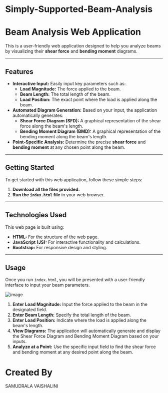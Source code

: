 # Simply-Supported-Beam-Analysis


# Beam Analysis Web Application

This is a user-friendly web application designed to help you analyze beams by visualizing their **shear force** and **bending moment** diagrams.

---

## Features

* **Interactive Input:** Easily input key parameters such as:
    * **Load Magnitude:** The force applied to the beam.
    * **Beam Length:** The total length of the beam.
    * **Load Position:** The exact point where the load is applied along the beam.
* **Automated Diagram Generation:** Based on your input, the application automatically generates:
    * **Shear Force Diagram (SFD):** A graphical representation of the shear force along the beam's length.
    * **Bending Moment Diagram (BMD):** A graphical representation of the bending moment along the beam's length.
* **Point-Specific Analysis:** Determine the precise **shear force** and **bending moment** at any chosen point along the beam.

---

## Getting Started

To get started with this web application, follow these simple steps:

1.  **Download all the files provided.**
2.  **Run the `index.html` file** in your web browser.

---

## Technologies Used

This web page is built using:

* **HTML:** For the structure of the web page.
* **JavaScript (JS):** For interactive functionality and calculations.
* **Bootstrap:** For responsive design and styling.

---

## Usage

Once you run `index.html`, you will be presented with a user-friendly interface to input your beam parameters.

![image](https://github.com/user-attachments/assets/7e933d0a-0a6a-41fe-9905-5899e81f79ad)


1.  **Enter Load Magnitude:** Input the force applied to the beam in the designated field.
2.  **Enter Beam Length:** Specify the total length of the beam.
3.  **Enter Load Position:** Indicate where the load is applied along the beam's length.
4.  **View Diagrams:** The application will automatically generate and display the Shear Force Diagram and Bending Moment Diagram based on your inputs.
5.  **Analyze at a Point:** Use the specific input field to find the shear force and bending moment at any desired point along the beam.

# Created By
SAMUDRALA VAISHALINI
